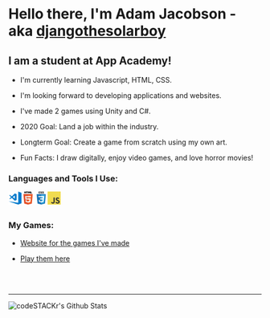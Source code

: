 # Hello there, I'm Adam Jacobson - aka [djangothesolarboy][website]

## I am a student at App Academy!

- I'm currently learning Javascript, HTML, CSS.

- I'm looking forward to developing applications and websites.

- I've made 2 games using Unity and C#. 

- 2020 Goal: Land a job within the industry.

- Longterm Goal: Create a game from scratch using my own art.

- Fun Facts: I draw digitally, enjoy video games, and love horror movies!

### Languages and Tools I Use:

<img align="left" alt="Visual Studio Code" width="26px" src="https://raw.githubusercontent.com/github/explore/80688e429a7d4ef2fca1e82350fe8e3517d3494d/topics/visual-studio-code/visual-studio-code.png" />
<img align="left" alt="HTML5" width="26px" src="https://raw.githubusercontent.com/github/explore/80688e429a7d4ef2fca1e82350fe8e3517d3494d/topics/html/html.png" />
<img align="left" alt="CSS3" width="26px" src="https://raw.githubusercontent.com/github/explore/80688e429a7d4ef2fca1e82350fe8e3517d3494d/topics/css/css.png" />
<img align="left" alt="JavaScript" width="26px" src="https://raw.githubusercontent.com/github/explore/80688e429a7d4ef2fca1e82350fe8e3517d3494d/topics/javascript/javascript.png" />

<br />
<br />

### My Games:

- [Website for the games I've made][mygames]

- [Play them here][itch.io]

<br />
<br />


---

<img align="left" alt="codeSTACKr's Github Stats" src="https://github-readme-stats.vercel.app/api?username=djangothesolarboy
&show_icons=true&hide_border=true" />

[website]: https://adamjacobsons.website
[mygames]: https://solarisboylabs.com
[itch.io]: https://solarisboylabs.itch.io

